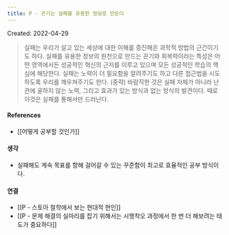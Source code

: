 ```yaml
---
title: P - 끈기는 실패를 유용한 정보로 만든다
---
```


Created: 2022-04-29

>실패는 우리가 살고 있는 세상에 대한 이해를 증진해온 과학적 방법의 근간이기도 하다. 실패를 유용한 정보의 원천으로 만드는 끈기와 회복력이라는 특성은 어떤 영역에서든 성공적인 혁신의 근저를 이루고 있으며 모든 성공적인 학습의 핵심에 해당한다. 실패는 노력이 더 필요함을 알려주기도 하고 다른 접근법을 시도하도록 우리를 깨우쳐주기도 한다. (중략) 바람직한 것은 실패 자체가 아니라 난관에 굴하지 않는 노력, 그리고 효과가 있는 방식과 없는 방식의 발견이다. 때로 이것은 실패를 통해서만 드러난다.

#### References
- [[어떻게 공부할 것인가]]

#### 생각
- 실패해도 계속 목표를 향해 걸어갈 수 있는 꾸준함이 최고로 효율적인 공부 방식이다.

#### 연결
- [[P - 스토아 철학에서 보는 현대적 현인]]
- [[P - 문제 해결의 실마리를 잡기 위해서는 시행착오 과정에서 한 번 더 해보려는 태도가 중요하다]]